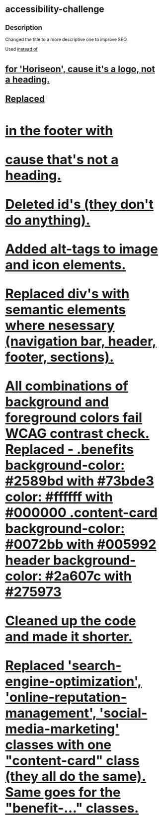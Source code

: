 # accessibility-challenge

## Description 

Changed the title to a more descriptive one to improve SEO.

Used <a href="/" class="logo"> instead of <h1> for 'Horiseon', cause it's a logo, not a heading.

Replaced <h2> in the footer with <p class="copyright"> cause that's not a heading.

Deleted id's (they don't do anything).

Added alt-tags to image and icon elements.

Replaced div's with semantic elements where nesessary (navigation bar, header, footer, sections).

All combinations of background and foreground colors fail WCAG contrast check. 
Replaced -
.benefits 
background-color: #2589bd with #73bde3
color: #ffffff with #000000
.content-card
background-color: #0072bb with #005992
header
background-color: #2a607c with #275973

Cleaned up the code and made it shorter.

Replaced 'search-engine-optimization', 'online-reputation-management', 'social-media-marketing' classes with one "content-card" class (they all do the same). Same goes for the "benefit-..." classes.
